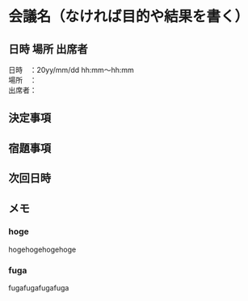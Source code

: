 # 会議名（なければ目的や結果を書く）

## 日時 場所 出席者
日時　：20yy/mm/dd hh:mm～hh:mm  
場所　：  
出席者：  

## 決定事項

## 宿題事項

## 次回日時


## メモ
### hoge
hogehogehogehoge

### fuga
fugafugafugafuga


